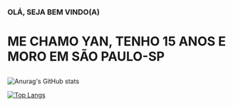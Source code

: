 ### OLÁ, SEJA BEM VINDO(A)

# ME CHAMO YAN, TENHO 15 ANOS E MORO EM SÃO PAULO-SP
##









![Anurag's GitHub stats](https://github-readme-stats.vercel.app/api?username=anuraghazra&show_icons=true&theme=radical)



[![Top Langs](https://github-readme-stats.vercel.app/api/top-langs/?username=anuraghazra)](https://github.com/anuraghazra/github-readme-stats)


<!--
**YANMIRANDA001/YANMIRANDA001** is a ✨ _special_ ✨ repository because its `README.md` (this file) appears on your GitHub profile.

Here are some ideas to get you started:

- 🔭 I’m currently working on ...
- 🌱 I’m currently learning ...
- 👯 I’m looking to collaborate on ...
- 🤔 I’m looking for help with ...
- 💬 Ask me about .
H1# ESTUDANTE DA DESSPERTAR

